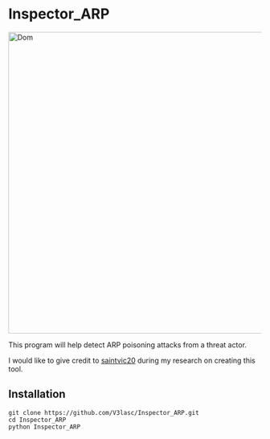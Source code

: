 # Inspector_ARP
<img src='http://cdn.newsapi.com.au/image/v1/d9184ca6e0baf02362edcd2f0ed6a24c' alt='Dom' width='600px'>

This program will help detect ARP poisoning attacks from a threat actor.

I would like to give credit to [saintvic20](https://github.com/saintvic20/ARP-SPOOF-DETECTOR) during my research on creating this tool.

## Installation
```
git clone https://github.com/V3lasc/Inspector_ARP.git
cd Inspector_ARP
python Inspector_ARP
```
